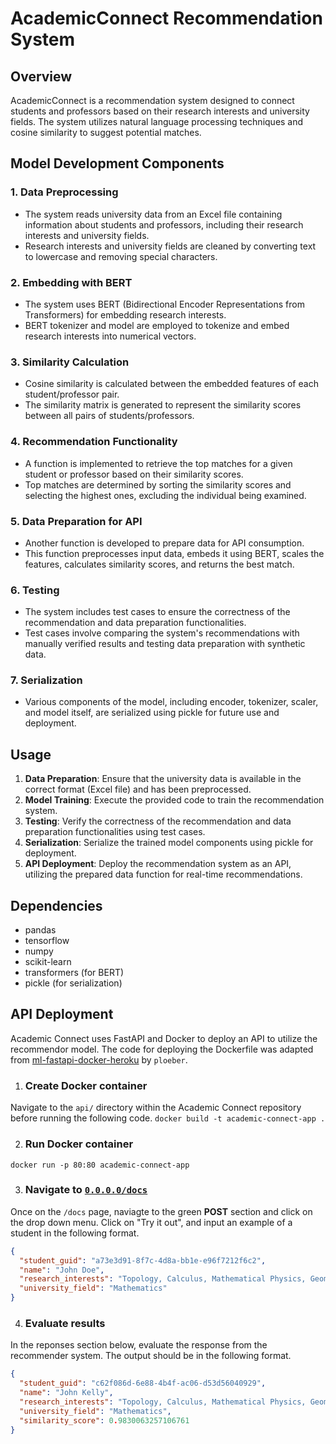 # AcademicConnect Recommendation System

## Overview
AcademicConnect is a recommendation system designed to connect students and professors based on their research interests and university fields. The system utilizes natural language processing techniques and cosine similarity to suggest potential matches.

## Model Development Components

### 1. Data Preprocessing
- The system reads university data from an Excel file containing information about students and professors, including their research interests and university fields.
- Research interests and university fields are cleaned by converting text to lowercase and removing special characters.

### 2. Embedding with BERT
- The system uses BERT (Bidirectional Encoder Representations from Transformers) for embedding research interests.
- BERT tokenizer and model are employed to tokenize and embed research interests into numerical vectors.

### 3. Similarity Calculation
- Cosine similarity is calculated between the embedded features of each student/professor pair.
- The similarity matrix is generated to represent the similarity scores between all pairs of students/professors.

### 4. Recommendation Functionality
- A function is implemented to retrieve the top matches for a given student or professor based on their similarity scores.
- Top matches are determined by sorting the similarity scores and selecting the highest ones, excluding the individual being examined.

### 5. Data Preparation for API
- Another function is developed to prepare data for API consumption.
- This function preprocesses input data, embeds it using BERT, scales the features, calculates similarity scores, and returns the best match.

### 6. Testing
- The system includes test cases to ensure the correctness of the recommendation and data preparation functionalities.
- Test cases involve comparing the system's recommendations with manually verified results and testing data preparation with synthetic data.

### 7. Serialization
- Various components of the model, including encoder, tokenizer, scaler, and model itself, are serialized using pickle for future use and deployment.

## Usage
1. **Data Preparation**: Ensure that the university data is available in the correct format (Excel file) and has been preprocessed.
2. **Model Training**: Execute the provided code to train the recommendation system.
3. **Testing**: Verify the correctness of the recommendation and data preparation functionalities using test cases.
4. **Serialization**: Serialize the trained model components using pickle for deployment.
5. **API Deployment**: Deploy the recommendation system as an API, utilizing the prepared data function for real-time recommendations.

## Dependencies
- pandas
- tensorflow
- numpy
- scikit-learn
- transformers (for BERT)
- pickle (for serialization)

## API Deployment

Academic Connect uses FastAPI and Docker to deploy an API to utilize the recommendor model. The code for deploying the Dockerfile was adapted from [ml-fastapi-docker-heroku](https://github.com/AssemblyAI-Examples/ml-fastapi-docker-heroku/tree/main) by `ploeber`.

1. ### Create Docker container
Navigate to the `api/` directory within the Academic Connect repository before running the following code.
`docker build -t academic-connect-app .`

2. ### Run Docker container
`docker run -p 80:80 academic-connect-app`

3. ### Navigate to [`0.0.0.0/docs`](0.0.0.0/docs)
Once on the `/docs` page, naviagte to the green **POST** section and click on the drop down menu. Click on "Try it out", and input an example of a student in the following format.
```json
{
  "student_guid": "a73e3d91-8f7c-4d8a-bb1e-e96f7212f6c2",
  "name": "John Doe",
  "research_interests": "Topology, Calculus, Mathematical Physics, Geometry, Number Theory, Probability, Applied Mathematics, Statistics, Differential Equations",
  "university_field": "Mathematics"
}
```
4. ### Evaluate results
In the reponses section below, evaluate the response from the recommender system. The output should be in the following format.
```json
{
  "student_guid": "c62f086d-6e88-4b4f-ac06-d53d56040929",
  "name": "John Kelly",
  "research_interests": "Topology, Calculus, Mathematical Physics, Geometry, Number Theory, Algebra, Probability, Applied Mathematics, Statistics, Differential Equations",
  "university_field": "Mathematics",
  "similarity_score": 0.9830063257106761
}
```

